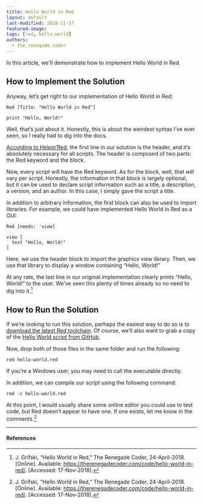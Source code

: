 ```yaml
---
title: Hello World in Red
layout: default
last-modified: 2018-11-17
featured-image:
tags: [red, hello-world]
authors:
  - the_renegade_coder
---
```


In this article, we'll demonstrate how to implement Hello World in Red.

## How to Implement the Solution

Anyway, let’s get right to our implementation of Hello World in Red:

```red
Red [Title: "Hello World in Red"]

print "Hello, World!"
```

Well, that’s just about it. Honestly, this is about the weirdest syntax 
I’ve ever seen, so I really had to dig into the docs.

[According to Helpin’Red][1], the first line in our solution is the header, 
and it’s absolutely necessary for all scripts. The header is composed of two 
parts: the Red keyword and the block.

Now, every script will have the Red keyword. As for the block, well, that 
will vary per script. Honestly, the information in that block is largely 
optional, but it can be used to declare script information such as a title, 
a description, a version, and an author. In this case, I simply gave the 
script a title.

In addition to arbitrary information, the first block can also be used to 
import libraries. For example, we could have implemented Hello World in 
Red as a GUI:

```red
Red [needs: 'view]

view [
  text "Hello, World!"
]
```

Here, we use the header block to import the graphics view library. Then, 
we use that library to display a window containing “Hello, World!”

At any rate, the last line in our original implementation clearly prints 
“Hello, World!” to the user. We’ve seen this plenty of times already so 
no need to dig into it.[^1]

## How to Run the Solution

If we’re looking to run this solution, perhaps the easiest way to do so 
is to [download the latest Red toolchain][2]. Of course, we’ll also want 
to grab a copy of the [Hello World script from GitHub][3].

Now, drop both of those files in the same folder and run the following:

```console
red hello-world.red
```

If you’re a Windows user, you may need to call the executable directly.

In addition, we can compile our script using the following command:

```console
red -c hello-world.red
```

At this point, I would usually share some online editor you could use to test 
code, but Red doesn’t appear to have one. If one exists, let me know in 
the comments.[^1]

---

#### References

[^1]: J. Grifski, “Hello World in Red,” The Renegade Coder, 24-April-2018. [Online]. Available: <https://therenegadecoder.com/code/hello-world-in-red/>. [Accessed: 17-Nov-2018].


[1]: http://helpin.red/
[2]: https://www.red-lang.org/p/download.html
[3]: https://github.com/jrg94/sample-programs/blob/master/archive/r/red/hello-world.red
